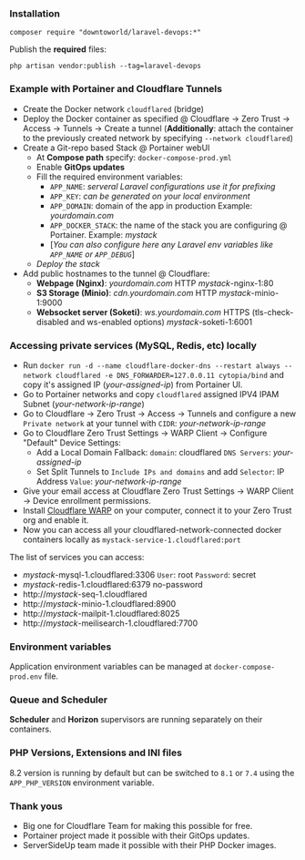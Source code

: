 ### Installation
```
composer require "downtoworld/laravel-devops:*"
```

Publish the **required** files:
```
php artisan vendor:publish --tag=laravel-devops
```

### Example with Portainer and Cloudflare Tunnels
- Create the Docker network `cloudflared` (bridge)
- Deploy the Docker container as specified @ Cloudflare -> Zero Trust -> Access -> Tunnels -> Create a tunnel (**Additionally**: attach the container to the previously created network by specifying `--network cloudflared`)
- Create a Git-repo based Stack @ Portainer webUI
    - At **Compose path** specify: `docker-compose-prod.yml`
    - Enable **GitOps updates**
    - Fill the required environment variables:
        - `APP_NAME`: *serveral Laravel configurations use it for prefixing*
        - `APP_KEY`: *can be generated on your local environment*
        - `APP_DOMAIN`: domain of the app in production Example: *yourdomain.com*
        - `APP_DOCKER_STACK`: the name of the stack you are configuring @ Portainer. Example: *mystack*
        - [*You can also configure here any Laravel env variables like `APP_NAME` or `APP_DEBUG`*]
    - *Deploy the stack*
- Add public hostnames to the tunnel @ Cloudflare:
    - **Webpage (Nginx)**: *yourdomain.com* HTTP *mystack*-nginx-1:80
    - **S3 Storage (Minio)**: *cdn.yourdomain.com* HTTP *mystack*-minio-1:9000
    - **Websocket server (Soketi)**: *ws.yourdomain.com* HTTPS (tls-check-disabled and ws-enabled options) *mystack*-soketi-1:6001

### Accessing private services (MySQL, Redis, etc) locally
- Run `docker run -d --name cloudflare-docker-dns --restart always --network cloudflared -e DNS_FORWARDER=127.0.0.11 cytopia/bind` and copy it's assigned IP (*your-assigned-ip*) from Portainer UI.
- Go to Portainer networks and copy `cloudflared` assigned IPV4 IPAM Subnet (*your-network-ip-range*)
- Go to Cloudflare -> Zero Trust -> Access -> Tunnels and configure a new `Private network` at your tunnel with `CIDR`: *your-network-ip-range*
- Go to Cloudflare Zero Trust Settings -> WARP Client -> Configure "Default" Device Settings:
    - Add a Local Domain Fallback: `domain`: cloudflared `DNS Servers`: *your-assigned-ip*
    - Set Split Tunnels to `Include IPs and domains` and add `Selector`: IP Address `Value`: *your-network-ip-range*
- Give your email access at Cloudflare Zero Trust Settings -> WARP Client -> Device enrollment permissions.
- Install [Cloudflare WARP](https://1.1.1.1/) on your computer, connect it to your Zero Trust org and enable it.
- Now you can access all your cloudflared-network-connected docker containers locally as `mystack-service-1.cloudflared:port`

The list of services you can access:
- *mystack*-mysql-1.cloudflared:3306 `User`: root `Password`: secret
- *mystack*-redis-1.cloudflared:6379 no-password
- http://*mystack*-seq-1.cloudflared
- http://*mystack*-minio-1.cloudflared:8900
- http://*mystack*-mailpit-1.cloudflared:8025
- http://*mystack*-meilisearch-1.cloudflared:7700

### Environment variables
Application environment variables can be managed at `docker-compose-prod.env` file.

### Queue and Scheduler
**Scheduler** and **Horizon** supervisors are running separately on their containers.

### PHP Versions, Extensions and INI files
8.2 version is running by default but can be switched to `8.1` or `7.4` using the `APP_PHP_VERSION` environment variable.

### Thank yous
- Big one for Cloudflare Team for making this possible for free.
- Portainer project made it possible with their GitOps updates.
- ServerSideUp team made it possible with their PHP Docker images.
